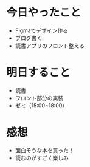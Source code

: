 # 今日やったこと
- Figmaでデザイン作る
- ブログ書く
- 読書アプリのフロント整える

# 明日すること
- 読書
- フロント部分の実装
- ゼミ（15:00~18:00）

# 感想
- 面白そうな本を買った！
- 読むのがすごく楽しみ
